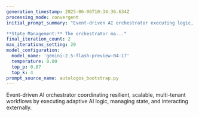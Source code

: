 ```yaml
---
generation_timestamp: 2025-06-06T10:34:36.634Z
processing_mode: convergent
initial_prompt_summary: "Event-driven AI orchestrator executing logic, managing state, interacting externally, and self-evolving.

**State Management:** The orchestrator ma..."
final_iteration_count: 2
max_iterations_setting: 20
model_configuration:
  model_name: 'gemini-2.5-flash-preview-04-17'
  temperature: 0.00
  top_p: 0.87
  top_k: 4
prompt_source_name: autologos_bootstrap.py
---
```


Event-driven AI orchestrator coordinating resilient, scalable, multi-tenant workflows by executing adaptive AI logic, managing state, and interacting externally.